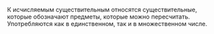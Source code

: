К исчисляемым существительным относятся существительные, которые обозначают предметы, которые можно пересчитать. Употребляются как в единственном, так и в множественном числе.